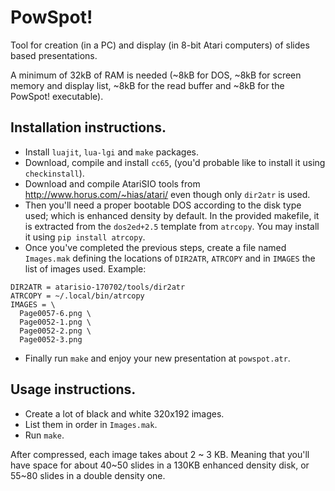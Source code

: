 # PowSpot!
Tool for creation (in a PC) and display (in 8-bit Atari computers) of slides based presentations.

A minimum of 32kB of RAM is needed (~8kB for DOS, ~8kB for screen memory and display list, ~8kB for the read buffer and ~8kB for the PowSpot! executable).

## Installation instructions.

* Install `luajit`, `lua-lgi` and `make` packages.
* Download, compile and install `cc65`, (you'd probable like to install it using `checkinstall`).
* Download and compile AtariSIO tools from http://www.horus.com/~hias/atari/ even though only `dir2atr` is used.
* Then you'll need a proper bootable DOS according to the disk type used; which is enhanced density by default. In the provided makefile, it is extracted from the `dos2ed+2.5` template from `atrcopy`. You may install it using `pip install atrcopy`.
* Once you've completed the previous steps, create a file named `Images.mak` defining the locations of `DIR2ATR`, `ATRCOPY` and in `IMAGES` the list of images used. Example:

```
DIR2ATR = atarisio-170702/tools/dir2atr
ATRCOPY = ~/.local/bin/atrcopy
IMAGES = \
  Page0057-6.png \
  Page0052-1.png \
  Page0052-2.png \
  Page0052-3.png
```
* Finally run `make` and enjoy your new presentation at `powspot.atr`.

## Usage instructions.

* Create a lot of black and white 320x192 images.
* List them in order in `Images.mak`.
* Run `make`.

After compressed, each image takes about 2 ~ 3 KB. Meaning that you'll have space for about 40~50 slides in a 130KB enhanced density disk, or 55~80 slides in a double density one.
